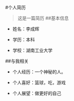 #个人简历

>这是一篇简历
##基本信息

- 姓名：李成辉

- 学历：本科

- 学校：湖南工业大学

##与我相关

- 个人经历：一个神秘的人。

- 个人喜好：篮球，吃，游戏

- 个人展望：做更好的自己
